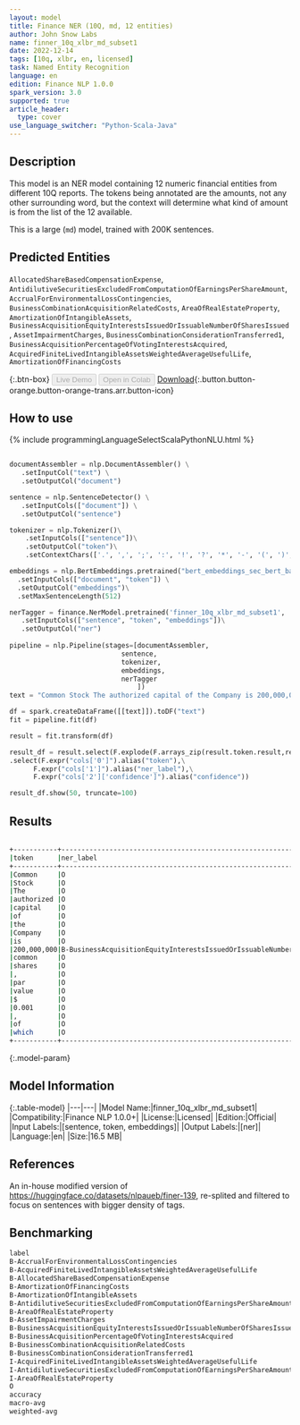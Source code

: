 ```yaml
---
layout: model
title: Finance NER (10Q, md, 12 entities)
author: John Snow Labs
name: finner_10q_xlbr_md_subset1
date: 2022-12-14
tags: [10q, xlbr, en, licensed]
task: Named Entity Recognition
language: en
edition: Finance NLP 1.0.0
spark_version: 3.0
supported: true
article_header:
  type: cover
use_language_switcher: "Python-Scala-Java"
---
```


## Description

This model is an NER model containing 12 numeric financial entities from different 10Q reports. The tokens being annotated are the amounts, not any other surrounding word, but the context will determine what kind of amount is from the list of the 12 available.

This is a large (`md`) model, trained with 200K sentences.

## Predicted Entities

`AllocatedShareBasedCompensationExpense`, `AntidilutiveSecuritiesExcludedFromComputationOfEarningsPerShareAmount`, `AccrualForEnvironmentalLossContingencies`, `BusinessCombinationAcquisitionRelatedCosts`, `AreaOfRealEstateProperty`, `AmortizationOfIntangibleAssets`, `BusinessAcquisitionEquityInterestsIssuedOrIssuableNumberOfSharesIssued`, `AssetImpairmentCharges`, `BusinessCombinationConsiderationTransferred1`, `BusinessAcquisitionPercentageOfVotingInterestsAcquired`, `AcquiredFiniteLivedIntangibleAssetsWeightedAverageUsefulLife`, `AmortizationOfFinancingCosts`

{:.btn-box}
<button class="button button-orange" disabled>Live Demo</button>
<button class="button button-orange" disabled>Open in Colab</button>
[Download](https://s3.amazonaws.com/auxdata.johnsnowlabs.com/finance/models/finner_10q_xlbr_md_subset1_en_1.0.0_3.0_1671033764991.zip){:.button.button-orange.button-orange-trans.arr.button-icon}

## How to use



<div class="tabs-box" markdown="1">
{% include programmingLanguageSelectScalaPythonNLU.html %}

```python
 
documentAssembler = nlp.DocumentAssembler() \
   .setInputCol("text") \
   .setOutputCol("document")

sentence = nlp.SentenceDetector() \
   .setInputCols(["document"]) \
   .setOutputCol("sentence") 

tokenizer = nlp.Tokenizer()\
    .setInputCols(["sentence"])\
    .setOutputCol("token")\
    .setContextChars(['.', ',', ';', ':', '!', '?', '*', '-', '(', ')', '”', '’', '$','€'])

embeddings = nlp.BertEmbeddings.pretrained("bert_embeddings_sec_bert_base","en") \
  .setInputCols(["document", "token"]) \
  .setOutputCol("embeddings")\
  .setMaxSentenceLength(512)

nerTagger = finance.NerModel.pretrained('finner_10q_xlbr_md_subset1', 'en', 'finance/models')\
   .setInputCols(["sentence", "token", "embeddings"])\
   .setOutputCol("ner")
              
pipeline = nlp.Pipeline(stages=[documentAssembler,
                            sentence,
                            tokenizer,
                            embeddings,
                            nerTagger
                                ])
text = "Common Stock The authorized capital of the Company is 200,000,000 common shares , par value $ 0.001 , of which 12,481,724 are issued or outstanding ."

df = spark.createDataFrame([[text]]).toDF("text")
fit = pipeline.fit(df)

result = fit.transform(df)

result_df = result.select(F.explode(F.arrays_zip(result.token.result,result.ner.result, result.ner.metadata)).alias("cols"))\
.select(F.expr("cols['0']").alias("token"),\
      F.expr("cols['1']").alias("ner_label"),\
      F.expr("cols['2']['confidence']").alias("confidence"))

result_df.show(50, truncate=100)
```

</div>

## Results

```bash

+-----------+------------------------------------------------------------------------+----------+
|token      |ner_label                                                               |confidence|
+-----------+------------------------------------------------------------------------+----------+
|Common     |O                                                                       |1.0       |
|Stock      |O                                                                       |1.0       |
|The        |O                                                                       |1.0       |
|authorized |O                                                                       |1.0       |
|capital    |O                                                                       |1.0       |
|of         |O                                                                       |1.0       |
|the        |O                                                                       |1.0       |
|Company    |O                                                                       |1.0       |
|is         |O                                                                       |1.0       |
|200,000,000|B-BusinessAcquisitionEquityInterestsIssuedOrIssuableNumberOfSharesIssued|0.9905    |
|common     |O                                                                       |1.0       |
|shares     |O                                                                       |1.0       |
|,          |O                                                                       |1.0       |
|par        |O                                                                       |1.0       |
|value      |O                                                                       |1.0       |
|$          |O                                                                       |1.0       |
|0.001      |O                                                                       |0.995     |
|,          |O                                                                       |1.0       |
|of         |O                                                                       |1.0       |
|which      |O                                                                       |1.0       |
+-----------+------------------------------------------------------------------------+----------+

```

{:.model-param}
## Model Information

{:.table-model}
|---|---|
|Model Name:|finner_10q_xlbr_md_subset1|
|Compatibility:|Finance NLP 1.0.0+|
|License:|Licensed|
|Edition:|Official|
|Input Labels:|[sentence, token, embeddings]|
|Output Labels:|[ner]|
|Language:|en|
|Size:|16.5 MB|

## References

An in-house modified version of https://huggingface.co/datasets/nlpaueb/finer-139, re-splited and filtered to focus on sentences with bigger density of tags.

## Benchmarking

```bash
label                                                                    precision    recall  f1-score   support
B-AccrualForEnvironmentalLossContingencies                                  1.0000    0.9386    0.9683       228
B-AcquiredFiniteLivedIntangibleAssetsWeightedAverageUsefulLife              0.9968    0.9778    0.9872       316
B-AllocatedShareBasedCompensationExpense                                    0.9931    0.9885    0.9908      1735
B-AmortizationOfFinancingCosts                                              0.9806    0.9268    0.9530       164
B-AmortizationOfIntangibleAssets                                            0.9910    0.9821    0.9865      1227
B-AntidilutiveSecuritiesExcludedFromComputationOfEarningsPerShareAmount     0.9949    1.0000    0.9975      1570
B-AreaOfRealEstateProperty                                                  0.9421    1.0000    0.9702       114
B-AssetImpairmentCharges                                                    0.9298    0.9815    0.9550       270
B-BusinessAcquisitionEquityInterestsIssuedOrIssuableNumberOfSharesIssued    0.9760    0.9606    0.9683       127
B-BusinessAcquisitionPercentageOfVotingInterestsAcquired                    0.9572    0.9968    0.9766       314
B-BusinessCombinationAcquisitionRelatedCosts                                0.9597    0.9375    0.9485       432
B-BusinessCombinationConsiderationTransferred1                              0.9706    0.9354    0.9527       495
I-AcquiredFiniteLivedIntangibleAssetsWeightedAverageUsefulLife              0.9804    0.8929    0.9346        56
I-AntidilutiveSecuritiesExcludedFromComputationOfEarningsPerShareAmount     1.0000    1.0000    1.0000         2
I-AreaOfRealEstateProperty                                                  1.0000    1.0000    1.0000         1
O                                                                           0.9992    0.9995    0.9993    164664
accuracy                                                                    -         -         0.9986    171715
macro-avg                                                                   0.9795    0.9699    0.9743    171715
weighted-avg                                                                0.9986    0.9986    0.9986    171715
```
